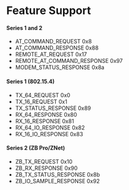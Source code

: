 # Feature Support #

#### Series 1 and 2 ####

  * AT\_COMMAND\_REQUEST 0x8
  * AT\_COMMAND\_RESPONSE 0x88
  * REMOTE\_AT\_REQUEST 0x17
  * REMOTE\_AT\_COMMAND\_RESPONSE 0x97
  * MODEM\_STATUS\_RESPONSE 0x8a

#### Series 1 (802.15.4) ####

  * TX\_64\_REQUEST 0x0
  * TX\_16\_REQUEST 0x1
  * TX\_STATUS\_RESPONSE 0x89
  * RX\_64\_RESPONSE 0x80
  * RX\_16\_RESPONSE 0x81
  * RX\_64\_IO\_RESPONSE 0x82
  * RX\_16\_IO\_RESPONSE 0x83

#### Series 2 (ZB Pro/ZNet) ####

  * ZB\_TX\_REQUEST 0x10
  * ZB\_RX\_RESPONSE 0x90
  * ZB\_TX\_STATUS\_RESPONSE 0x8b
  * ZB\_IO\_SAMPLE\_RESPONSE 0x92